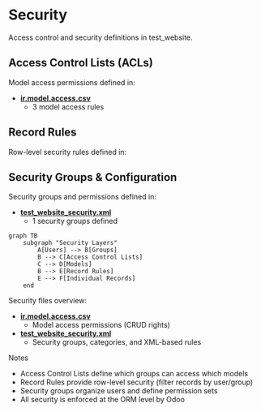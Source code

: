 # Security

Access control and security definitions in test_website.

## Access Control Lists (ACLs)

Model access permissions defined in:
- **[ir.model.access.csv](../test_website/security/ir.model.access.csv)**
  - 3 model access rules

## Record Rules

Row-level security rules defined in:

## Security Groups & Configuration

Security groups and permissions defined in:
- **[test_website_security.xml](../test_website/security/test_website_security.xml)**
  - 1 security groups defined

```mermaid
graph TB
    subgraph "Security Layers"
        A[Users] --> B[Groups]
        B --> C[Access Control Lists]
        C --> D[Models]
        B --> E[Record Rules]
        E --> F[Individual Records]
    end
```

Security files overview:
- **[ir.model.access.csv](../test_website/security/ir.model.access.csv)**
  - Model access permissions (CRUD rights)
- **[test_website_security.xml](../test_website/security/test_website_security.xml)**
  - Security groups, categories, and XML-based rules

Notes
- Access Control Lists define which groups can access which models
- Record Rules provide row-level security (filter records by user/group)
- Security groups organize users and define permission sets
- All security is enforced at the ORM level by Odoo

